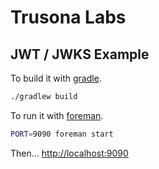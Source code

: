 # Trusona Labs

## JWT / JWKS Example

To build it with [gradle](https://gradle.org).

```bash
./gradlew build
```

To run it with [foreman](https://github.com/ddollar/foreman).

```bash
PORT=9090 foreman start
```

Then... [http://localhost:9090](http://localhost:9090)




